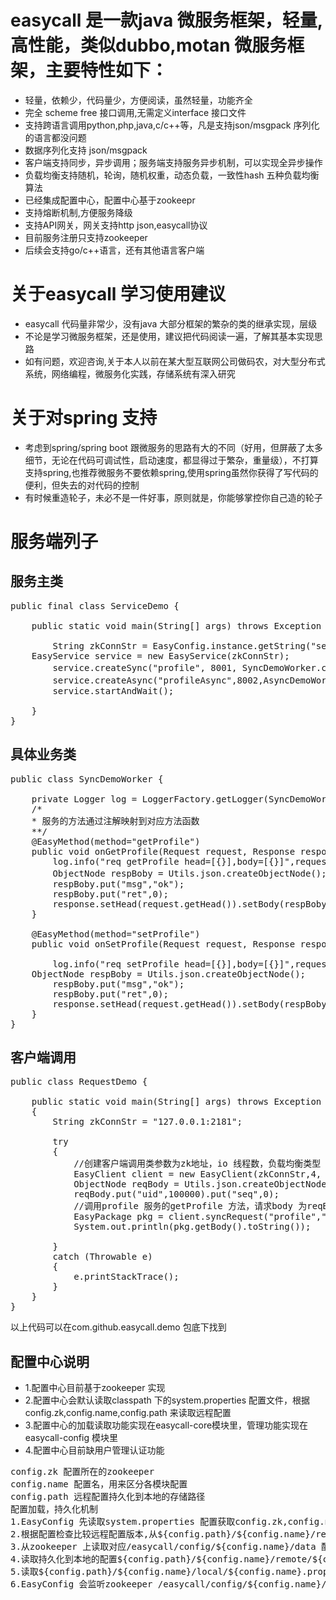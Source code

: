 # 
easycall 是一款java 微服务框架，轻量,高性能，类似dubbo,motan 微服务框架，主要特性如下：
========================
* 轻量，依赖少，代码量少，方便阅读，虽然轻量，功能齐全
* 完全 scheme free 接口调用,无需定义interface 接口文件
* 支持跨语言调用python,php,java,c/c++等，凡是支持json/msgpack 序列化的语言都没问题
* 数据序列化支持 json/msgpack
* 客户端支持同步，异步调用；服务端支持服务异步机制，可以实现全异步操作
* 负载均衡支持随机，轮询，随机权重，动态负载，一致性hash 五种负载均衡算法
* 已经集成配置中心，配置中心基于zookeepr
* 支持熔断机制,方便服务降级
* 支持API网关，网关支持http json,easycall协议
* 目前服务注册只支持zookeeper
* 后续会支持go/c++语言，还有其他语言客户端

关于easycall 学习使用建议
=====================
* easycall 代码量非常少，没有java 大部分框架的繁杂的类的继承实现，层级
* 不论是学习微服务框架，还是使用，建议把代码阅读一遍，了解其基本实现思路
* 如有问题，欢迎咨询,关于本人以前在某大型互联网公司做码农，对大型分布式系统，网络编程，微服务化实践，存储系统有深入研究

关于对spring 支持
===============
* 考虑到spring/spring boot 跟微服务的思路有大的不同（好用，但屏蔽了太多细节，无论在代码可调试性，启动速度，都显得过于繁杂，重量级），不打算支持spring,也推荐微服务不要依赖spring,使用spring虽然你获得了写代码的便利，但失去的对代码的控制
* 有时候重造轮子，未必不是一件好事，原则就是，你能够掌控你自己造的轮子

服务端列子
========
服务主类
--------
<pre>
public final class ServiceDemo {

    public static void main(String[] args) throws Exception {

    	String zkConnStr = EasyConfig.instance.getString("service.zk","127.0.0.1:2181");
	EasyService service = new EasyService(zkConnStr);
    	service.createSync("profile", 8001, SyncDemoWorker.class);//创建一个profile 同步微服务，监听端口8001，业务工作类为SyncDemoWorker
    	service.createAsync("profileAsync",8002,AsyncDemoWorker.class);//创建一个profileAsync 异步微服务，监听端口8002，业务工作类为AsyncDemoWorker
    	service.startAndWait();
    	
    }
}
</pre>

具体业务类
---------
<pre>
public class SyncDemoWorker {

    private Logger log = LoggerFactory.getLogger(SyncDemoWorker.class);
    /*
    * 服务的方法通过注解映射到对应方法函数
    **/
    @EasyMethod(method="getProfile")
    public void onGetProfile(Request request, Response response) {
    	log.info("req getProfile head=[{}],body=[{}]",request.getHead().toString(),request.getBody().toString()); 	
    	ObjectNode respBoby = Utils.json.createObjectNode();//返回包体
    	respBoby.put("msg","ok");
    	respBoby.put("ret",0);
    	response.setHead(request.getHead()).setBody(respBoby);
    }
    
    @EasyMethod(method="setProfile")
    public void onSetProfile(Request request, Response response) {
    	
    	log.info("req setProfile head=[{}],body=[{}]",request.getHead().toString(),request.getBody().toString())
	ObjectNode respBoby = Utils.json.createObjectNode();
    	respBoby.put("msg","ok");
    	respBoby.put("ret",0);
    	response.setHead(request.getHead()).setBody(respBoby);
    }
}
</pre>
客户端调用
---------
<pre>
public class RequestDemo {
	
	public static void main(String[] args) throws Exception
	{
		String zkConnStr = "127.0.0.1:2181";

		try
		{	
			//创建客户端调用类参数为zk地址，io 线程数，负载均衡类型
			EasyClient client = new EasyClient(zkConnStr,4, LoadBalance.LB_ROUND_ROBIN);
			ObjectNode reqBody = Utils.json.createObjectNode();
			reqBody.put("uid",100000).put("seq",0);
			//调用profile 服务的getProfile 方法，请求body 为reqBody，默认用msgpack 方式序列化，超时时间1000ms	
			EasyPackage pkg = client.syncRequest("profile","getProfile",reqBody, 1000);
			System.out.println(pkg.getBody().toString());

		}
		catch (Throwable e)
		{
			e.printStackTrace();
		}
	}
}
</pre>
以上代码可以在com.github.easycall.demo 包底下找到

配置中心说明
----------
* 1.配置中心目前基于zookeeper 实现
* 2.配置中心会默认读取classpath 下的system.properties 配置文件，根据config.zk,config.name,config.path 来读取远程配置
* 3.配置中心的加载读取功能实现在easycall-core模块里，管理功能实现在easycall-config 模块里
* 4.配置中心目前缺用户管理认证功能
<pre>
config.zk 配置所在的zookeeper
config.name 配置名，用来区分各模块配置
config.path 远程配置持久化到本地的存储路径
配置加载，持久化机制
1.EasyConfig 先读取system.properties 配置获取config.zk,config.name,config.path
2.根据配置检查比较远程配置版本,从${config.path}/${config.name}/remote/version 文件读取本地版本，从/easycall/config/${config.name}/version 读取远程版本，本地版本小于远程版本，进入下一步,否则进入到第4步
3.从zookeeper 上读取对应/easycall/config/${config.name}/data 配置，持久化到本地,命名为${config.path}/${config.name}/remote/${config.name}.properties
4.读取持久化到本地的配置${config.path}/${config.name}/remote/${config.name}.properties 如果存在的话
5.读取${config.path}/${config.name}/local/${config.name}.properties 配置，如果存在的话
6.EasyConfig 会监听zookeeper /easycall/config/${config.name}/version 节点，当里面版本有变化，会通知EasyConfig reload 配置。
</pre>
